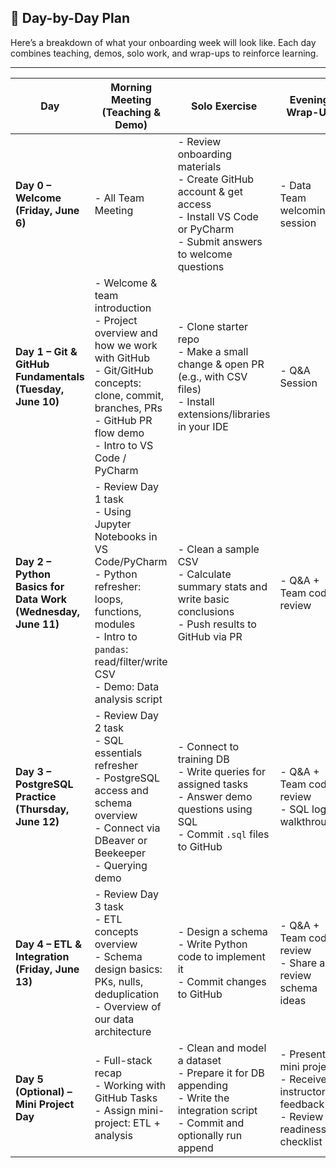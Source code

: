 ## 📆 Day-by-Day Plan

Here’s a breakdown of what your onboarding week will look like. Each day combines teaching, demos, solo work, and wrap-ups to reinforce learning.

---

| **Day** | **Morning Meeting (Teaching & Demo)** | **Solo Exercise** | **Evening Wrap-Up** | **Lead Comments** |
|--------|----------------------------------------|-------------------|----------------------|-------------------|
| **Day 0 – Welcome (Friday, June 6)** | - All Team Meeting | - Review onboarding materials<br>- Create GitHub account & get access<br>- Install VS Code or PyCharm<br>- Submit answers to welcome questions | - Data Team welcoming session |  |
| **Day 1 – Git & GitHub Fundamentals (Tuesday, June 10)** | - Welcome & team introduction<br>- Project overview and how we work with GitHub<br>- Git/GitHub concepts: clone, commit, branches, PRs<br>- GitHub PR flow demo<br>- Intro to VS Code / PyCharm | - Clone starter repo<br>- Make a small change & open PR (e.g., with CSV files)<br>- Install extensions/libraries in your IDE | - Q&A Session | Feel the pressure that they know Git and how we work |
| **Day 2 – Python Basics for Data Work (Wednesday, June 11)** | - Review Day 1 task<br>- Using Jupyter Notebooks in VS Code/PyCharm<br>- Python refresher: loops, functions, modules<br>- Intro to `pandas`: read/filter/write CSV<br>- Demo: Data analysis script | - Clean a sample CSV<br>- Calculate summary stats and write basic conclusions<br>- Push results to GitHub via PR | - Q&A + Team code review | Check them myself but be tough |
| **Day 3 – PostgreSQL Practice (Thursday, June 12)** | - Review Day 2 task<br>- SQL essentials refresher<br>- PostgreSQL access and schema overview<br>- Connect via DBeaver or Beekeeper<br>- Querying demo | - Connect to training DB<br>- Write queries for assigned tasks<br>- Answer demo questions using SQL<br>- Commit `.sql` files to GitHub | - Q&A + Team code review<br>- SQL logic walkthrough | Checking answers |
| **Day 4 – ETL & Integration (Friday, June 13)** | - Review Day 3 task<br>- ETL concepts overview<br>- Schema design basics: PKs, nulls, deduplication<br>- Overview of our data architecture | - Design a schema<br>- Write Python code to implement it<br>- Commit changes to GitHub | - Q&A + Team code review<br>- Share and review schema ideas |  |
| **Day 5 (Optional) – Mini Project Day** | - Full-stack recap<br>- Working with GitHub Tasks<br>- Assign mini-project: ETL + analysis | - Clean and model a dataset<br>- Prepare it for DB appending<br>- Write the integration script<br>- Commit and optionally run append | - Present mini project<br>- Receive instructor feedback<br>- Review readiness checklist |  |
